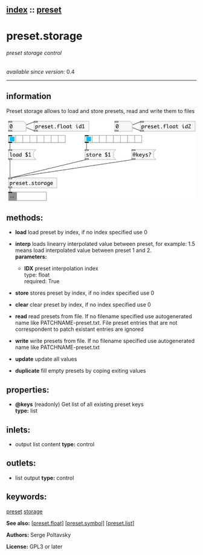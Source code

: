 [index](index.html) :: [preset](category_preset.html)
---

# preset.storage

###### preset storage control

*available since version:* 0.4

---


## information
Preset storage allows to load and store presets, read and write them to
            files



[![example](../examples/img/preset.storage.jpg)](../examples/pd/preset.storage.pd)





## methods:

* **load**
load preset by index, if no index specified use 0<br>

* **interp**
loads linearry interpolated value between preset, for example: 1.5 means load
interpolated value between preset 1 and 2.<br>
  __parameters:__
  - **IDX** preset interpolation index<br>
    type: float <br>
    required: True <br>

* **store**
stores preset by index, if no index specified use 0<br>

* **clear**
clear preset by index, if no index specified use 0<br>

* **read**
read presets from file. If no filename specified use autogenerated name like
PATCHNAME-preset.txt. File preset entries that are not correspondent to patch
existant entries are ignored<br>

* **write**
write presets from file. If no filename specified use autogenerated name like
PATCHNAME-preset.txt<br>

* **update**
update all values<br>

* **duplicate**
fill empty presets by coping exiting values<br>




## properties:

* **@keys** (readonly)
Get list of all existing preset keys<br>
__type:__ list<br>



## inlets:

* output list content 
__type:__ control<br>



## outlets:

* list output
__type:__ control<br>



## keywords:

[preset](keywords/preset.html)
[storage](keywords/storage.html)



**See also:**
[\[preset.float\]](preset.float.html)
[\[preset.symbol\]](preset.symbol.html)
[\[preset.list\]](preset.list.html)




**Authors:** Serge Poltavsky




**License:** GPL3 or later





